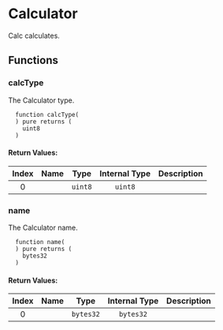 # Calculator

Calc calculates.

## Functions

### calcType

The Calculator type.

```text
  function calcType(
  ) pure returns (
    uint8
  )
```

#### Return Values:

| Index | Name | Type | Internal Type | Description |
| :---: | :---: | :---: | :---: | :--- |
| 0 |  | `uint8` | `uint8` |  |

### name

The Calculator name.

```text
  function name(
  ) pure returns (
    bytes32
  )
```

#### Return Values:

| Index | Name | Type | Internal Type | Description |
| :---: | :---: | :---: | :---: | :--- |
| 0 |  | `bytes32` | `bytes32` |  |

